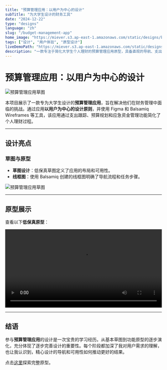 ```yaml
---
title: "预算管理应用：以用户为中心的设计"
subTitle: "为大学生设计的财务工具"
date: "2024-12-22"
type: "designs"
language: "zh"
slug: "/budget-management-app"
home_image: "https://miever.s3.ap-east-1.amazonaws.com/static/designs/budget-management-sketch.webp"
tags: ["设计", "用户体验", "原型设计"]
liveDemoPath: "https://miever.s3.ap-east-1.amazonaws.com/static/designs/low-fidelidy-demo.mov"
description: "一款专注于简化大学生个人理财的预算管理应用原型，具备直观的导航、支出跟踪和应急资金工具等功能。"
---
```


# 预算管理应用：以用户为中心的设计

![预算管理应用草图](https://miever.s3.ap-east-1.amazonaws.com/static/designs/budget-management-sketch.webp)

本项目展示了一款专为大学生设计的**预算管理应用**，旨在解决他们在财务管理中面临的挑战。通过应用**以用户为中心的设计原则**，并使用 Figma 和 Balsamiq Wireframes 等工具，该应用通过支出跟踪、预算规划和应急资金管理功能简化了个人理财过程。

---

## 设计亮点

### 草图与原型
- **草图设计**：低保真草图定义了应用的布局和可用性。  
- **线框图**：使用 Balsamiq 创建的线框图明确了导航流程和任务步骤。

![预算管理应用草图](https://miever.s3.ap-east-1.amazonaws.com/static/designs/budget-management-sketch.webp)

---

## 原型展示

查看以下**低保真原型**：

<video width="100%" controls>
  <source src="https://miever.s3.ap-east-1.amazonaws.com/static/designs/low-fidelidy-demo.mov" type="video/mp4">
  您的浏览器不支持视频播放。
</video>

---

## 结语

参与**预算管理应用**的设计是一次宝贵的学习经历。从基本草图到功能原型的逐步演化，充分体现了逐步完善设计的重要性。每个阶段都加深了我对用户需求的理解，也让我认识到，精心设计的导航和可用性如何推动更好的结果。

点击[这里](https://miever.s3.ap-east-1.amazonaws.com/static/designs/Budget-Management.bmpr)探索完整原型。